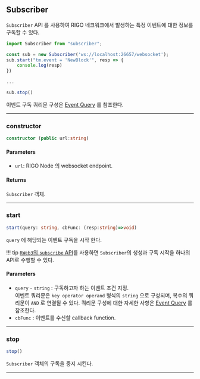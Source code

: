 ## Subscriber

`Subscriber` API 를 사용하여 RIGO 네크워크에서 발생하는 특정 이벤트에 대한 정보를 구독할 수 있다.

```ts
import Subscriber from "subscriber";

const sub = new Subscriber('ws://localhost:26657/websocket');
sub.start("tm.event = 'NewBlock'", resp => {
    console.log(resp)
})

...

sub.stop()
```

이벤트 구독 쿼리문 구성은 [Event Query](../internals/event.md#event-query) 를 참조한다.

---

### constructor
```ts
constructor (public url:string)
```

#### Parameters
- `url`: RIGO Node 의 websocket endpoint. 

#### Returns
`Subscriber` 객체.

---

### start
```ts
start(query: string, cbFunc: (resp:string)=>void)
```
`query` 에 해당되는 이벤트 구독을 시작 한다.

!!! tip
    [`RWeb3`의 `subscribe` API](rweb3.md#subscribe)를 사용하면 `Subscriber`의 생성과 구독 시작을 하나의 API로 수행할 수 있다.

#### Parameters
- `query` - `string` : 구독하고자 하는 이벤트 조건 지정.  
   이벤트 쿼리문은 `key operator operand` 형식의 `string` 으로 구성되며,
   복수의 쿼리문이 `AND` 로 연결될 수 있다.
   쿼리문 구성에 대한 자세한 사항은 [Event Query](../internals/event.md#event-query) 를 참조한다.
- `cbFunc` : 이벤트를 수신할 callback function.

---

### stop
```ts
stop()
```

`Subscriber` 객체의 구독을 중지 시킨다.

---


